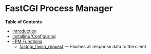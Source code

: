 FastCGI Process Manager
=======================

**Table of Contents**

-   [Introduction](/intro/fpm.html)
-   [Installing/Configuring](/fpm/setup.html)
-   [FPM Functions](/ref/fpm.html)
    -   [fastcgi\_finish\_request](/ref/fpm.html#fastcgi_finish_request)
        — Flushes all response data to the client
